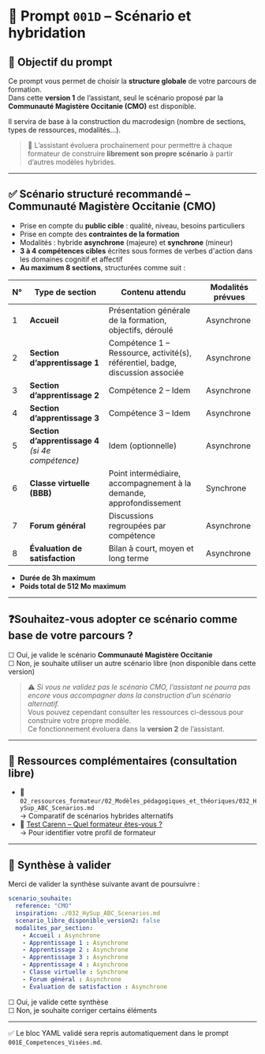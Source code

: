 # 🧠 Prompt `001D` – Scénario et hybridation

## 🎯 Objectif du prompt

Ce prompt vous permet de choisir la **structure globale** de votre parcours de formation.  
Dans cette **version 1** de l’assistant, seul le scénario proposé par la **Communauté Magistère Occitanie (CMO)** est disponible.

Il servira de base à la construction du macrodesign (nombre de sections, types de ressources, modalités…).

> 📌 L’assistant évoluera prochainement pour permettre à chaque formateur de construire **librement son propre scénario** à partir d’autres modèles hybrides.

---

## ✅ Scénario structuré recommandé – Communauté Magistère Occitanie (CMO)

- Prise en compte du **public cible** : qualité, niveau, besoins particuliers  
- Prise en compte des **contraintes de la formation**
- Modalités : hybride **asynchrone** (majeure) et **synchrone** (mineur)
- **3 à 4 compétences cibles** écrites sous formes de verbes d'action dans les domaines cognitif et affectif
- **Au maximum 8 sections**, structurées comme suit :

| N° | Type de section               | Contenu attendu                                                                 | Modalités prévues   |
|----|-------------------------------|----------------------------------------------------------------------------------|---------------------|
| 1  | **Accueil**                   | Présentation générale de la formation, objectifs, déroulé                        | Asynchrone          |
| 2  | **Section d’apprentissage 1** | Compétence 1 – Ressource, activité(s), référentiel, badge, discussion associée   | Asynchrone          |
| 3  | **Section d’apprentissage 2** | Compétence 2 – Idem                                                              | Asynchrone          |
| 4  | **Section d’apprentissage 3** | Compétence 3 – Idem                                                              | Asynchrone          |
| 5  | **Section d’apprentissage 4** *(si 4e compétence)* | Idem (optionnelle)                                     | Asynchrone          |
| 6  | **Classe virtuelle (BBB)**    | Point intermédiaire, accompagnement à la demande, approfondissement              | Synchrone           |
| 7  | **Forum général**             | Discussions regroupées par compétence                                            | Asynchrone          |
| 8  | **Évaluation de satisfaction**| Bilan à court, moyen et long terme                                               | Asynchrone          |

- **Durée de 3h maximum**  
- **Poids total de 512 Mo maximum**

---

## ❓Souhaitez-vous adopter ce scénario comme base de votre parcours ?

☐ Oui, je valide le scénario **Communauté Magistère Occitanie**  
☐ Non, je souhaite utiliser un autre scénario libre (non disponible dans cette version)

> ⚠️ *Si vous ne validez pas le scénario CMO, l’assistant ne pourra pas encore vous accompagner dans la construction d’un scénario alternatif.*  
> Vous pouvez cependant consulter les ressources ci-dessous pour construire votre propre modèle.  
> Ce fonctionnement évoluera dans la **version 2** de l’assistant.

---

## 📘 Ressources complémentaires (consultation libre)

- 📎 `02_ressources_formateur/02_Modèles_pédagogiques_et_théoriques/032_HySup_ABC_Scenarios.md`  
  → Comparatif de scénarios hybrides alternatifs
- 🧪 [Test Carenn – Quel formateur êtes-vous ?](http://www.pedagosup.fr/carenn/#)  
  → Pour identifier votre profil de formateur

---

## 🔁 Synthèse à valider

Merci de valider la synthèse suivante avant de poursuivre :

```yaml
scenario_souhaite:
  reference: "CMO"
  inspiration: ./032_HySup_ABC_Scenarios.md
  scenario_libre_disponible_version2: false
  modalites_par_section:
    - Accueil : Asynchrone
    - Apprentissage 1 : Asynchrone
    - Apprentissage 2 : Asynchrone
    - Apprentissage 3 : Asynchrone
    - Apprentissage 4 : Asynchrone
    - Classe virtuelle : Synchrone
    - Forum général : Asynchrone
    - Évaluation de satisfaction : Asynchrone
```

☐ Oui, je valide cette synthèse  
☐ Non, je souhaite corriger certains éléments

---

✅ Le bloc YAML validé sera repris automatiquement dans le prompt `001E_Competences_Visées.md`.

